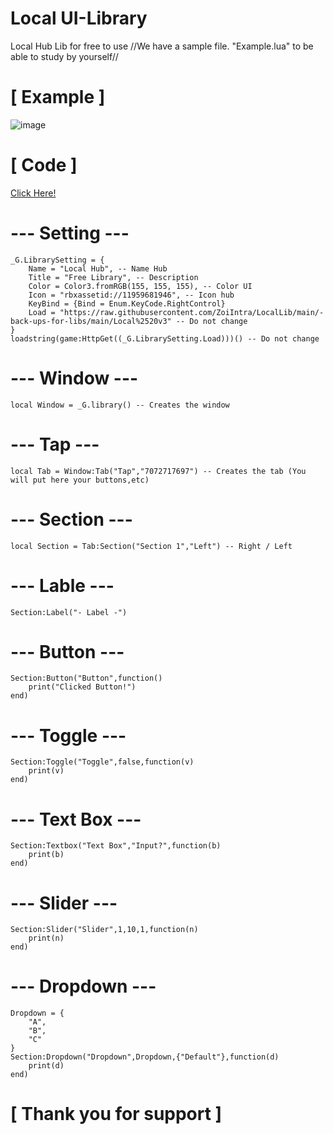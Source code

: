 # Local UI-Library 
Local Hub Lib for free to use
//We have a sample file. "Example.lua" to be able to study by yourself//
# [ Example ]
![image](https://cdn.discordapp.com/attachments/903526171067678770/1060790256993046618/image.png)
# [ Code ]
[Click Here!](https://github.com/ZoiIntra/LocalLib/blob/main/Example.lua)
# --- Setting ---
```
_G.LibrarySetting = {
    Name = "Local Hub", -- Name Hub
	Title = "Free Library", -- Description
    Color = Color3.fromRGB(155, 155, 155), -- Color UI
    Icon = "rbxassetid://11959681946", -- Icon hub
    KeyBind = {Bind = Enum.KeyCode.RightControl}
    Load = "https://raw.githubusercontent.com/ZoiIntra/LocalLib/main/-back-ups-for-libs/main/Local%2520v3" -- Do not change
}
loadstring(game:HttpGet((_G.LibrarySetting.Load)))() -- Do not change
```
# --- Window ---
```
local Window = _G.library() -- Creates the window
```
# --- Tap ---
```
local Tab = Window:Tab("Tap","7072717697") -- Creates the tab (You will put here your buttons,etc)
```
# --- Section ---
```
local Section = Tab:Section("Section 1","Left") -- Right / Left
```
# --- Lable ---
```
Section:Label("- Label -")
```
# --- Button ---
```
Section:Button("Button",function()
    print("Clicked Button!")
end)
```
# --- Toggle ---
```
Section:Toggle("Toggle",false,function(v)
    print(v)
end)
```
# --- Text Box ---
```
Section:Textbox("Text Box","Input?",function(b)
	print(b)
end)
```
# --- Slider ---
```
Section:Slider("Slider",1,10,1,function(n)
    print(n)
end)
```
# --- Dropdown ---
```
Dropdown = {
    "A",
    "B",
    "C"
}	
Section:Dropdown("Dropdown",Dropdown,{"Default"},function(d)
    print(d)
end)
```

# [ Thank you for support ]
